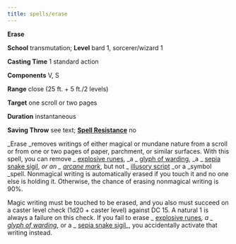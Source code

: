 ```yaml
---
title: spells/erase
---
```

 **Erase**

**School** transmutation; **Level** bard 1, sorcerer/wizard 1

**Casting Time** 1 standard action

**Components** V, S

**Range** close (25 ft. + 5 ft./2 levels)

**Target** one scroll or two pages

**Duration** instantaneous

**Saving Throw** see text; **[Spell Resistance](../glossary.md#_spell-resistance)** no

_Erase _removes writings of either magical or mundane nature from a scroll or from one or two pages of paper, parchment, or similar surfaces. With this spell, you can remove _ [explosive runes](explosiveRunes.md#_explosive-runes), _a _ [glyph of warding](glyphOfWarding.md#_glyph-of-warding), _a _ [sepia snake sigil](sepiaSnakeSigil.md#_sepia-snake-sigil), _or an _ [arcane mark](arcaneMark.md#_arcane-mark)_, but not _ [illusory script](illusoryScript.md#_illusory-script) _or a _symbol _spell. Nonmagical writing is automatically erased if you touch it and no one else is holding it. Otherwise, the chance of erasing nonmagical writing is 90%.

Magic writing must be touched to be erased, and you also must succeed on a caster level check (1d20 + caster level) against DC 15. A natural 1 is always a failure on this check. If you fail to erase _ [explosive runes](explosiveRunes.md#_explosive-runes)_, a _ [glyph of warding](glyphOfWarding.md#_glyph-of-warding)_, or a _ [sepia snake sigil](sepiaSnakeSigil.md#_sepia-snake-sigil)_, you accidentally activate that writing instead.

